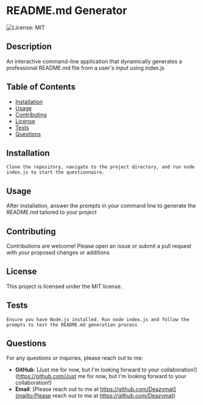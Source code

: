 
# README.md Generator
![License: MIT](https://img.shields.io/badge/License-MIT-yellow.svg)

## Description
An interactive command-line application that dynamically generates a professional README.md file from a user's input using index.js

## Table of Contents
- [Installation](#installation)
- [Usage](#usage)
- [Contributing](#contributing)
- [License](#license)
- [Tests](#tests)
- [Questions](#questions)

## Installation
```
Clone the repository, navigate to the project directory, and run node index.js to start the questionnaire.
```

## Usage
After installation, answer the prompts in your command line to generate the README.md tailored to your project

## Contributing
Contributions are welcome! Please open an issue or submit a pull request with your proposed changes or additions

## License
This project is licensed under the MIT license.

## Tests
```
Ensure you have Node.js installed. Run node index.js and follow the prompts to test the README.md generation process
```
## Questions
For any questions or inquiries, please reach out to me:
- **GitHub**: [Just me for now, but I'm looking forward to your collaboration!](https://github.com/Just me for now, but I'm looking forward to your collaboration!)
- **Email**: [Please reach out to me at https://github.com/Deazymat](mailto:Please reach out to me at https://github.com/Deazymat)
